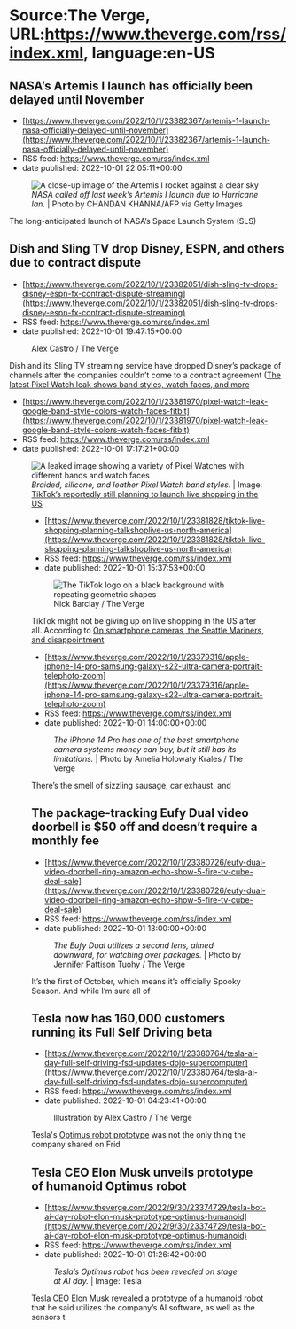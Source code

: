 # Source:The Verge, URL:https://www.theverge.com/rss/index.xml, language:en-US

## NASA’s Artemis I launch has officially been delayed until November
 - [https://www.theverge.com/2022/10/1/23382367/artemis-1-launch-nasa-officially-delayed-until-november](https://www.theverge.com/2022/10/1/23382367/artemis-1-launch-nasa-officially-delayed-until-november)
 - RSS feed: https://www.theverge.com/rss/index.xml
 - date published: 2022-10-01 22:05:11+00:00

<figure>
      <img alt="A close-up image of the Artemis I rocket against a clear sky" src="https://cdn.vox-cdn.com/thumbor/XT9NH0D7QOEQ1SGgG0ArW_8GRUA=/0x0:3900x2600/1310x873/cdn.vox-cdn.com/uploads/chorus_image/image/71441127/1242985042.0.jpg" />
        <figcaption><em>NASA called off last week’s Artemis I launch due to Hurricane Ian.</em> | Photo by CHANDAN KHANNA/AFP via Getty Images</figcaption>
    </figure>

  <p id="gMsxQp">The long-anticipated launch of NASA’s Space Launch System (SLS)

## Dish and Sling TV drop Disney, ESPN, and others due to contract dispute
 - [https://www.theverge.com/2022/10/1/23382051/dish-sling-tv-drops-disney-espn-fx-contract-dispute-streaming](https://www.theverge.com/2022/10/1/23382051/dish-sling-tv-drops-disney-espn-fx-contract-dispute-streaming)
 - RSS feed: https://www.theverge.com/rss/index.xml
 - date published: 2022-10-01 19:47:15+00:00

<figure>
      <img alt="" src="https://cdn.vox-cdn.com/thumbor/jmoHi1VNvn72sOwbqvn942fonsM=/0x0:3000x2000/1310x873/cdn.vox-cdn.com/uploads/chorus_image/image/71440732/acastro_STK052_01.0.jpg" />
        <figcaption>Alex Castro / The Verge</figcaption>
    </figure>

  <p id="ZoJJT9">Dish and its Sling TV streaming service have dropped Disney’s package of channels after the companies couldn’t come to a contract agreement (<a href="https://deadline.com/2022/10/disney-networks-bla-dish-sling-tv-es

## The latest Pixel Watch leak shows band styles, watch faces, and more
 - [https://www.theverge.com/2022/10/1/23381970/pixel-watch-leak-google-band-style-colors-watch-faces-fitbit](https://www.theverge.com/2022/10/1/23381970/pixel-watch-leak-google-band-style-colors-watch-faces-fitbit)
 - RSS feed: https://www.theverge.com/rss/index.xml
 - date published: 2022-10-01 17:17:21+00:00

<figure>
      <img alt="A leaked image showing a variety of Pixel Watches with different bands and watch faces" src="https://cdn.vox-cdn.com/thumbor/ybEUkW4jZDLXdrhTGQNnxbiYZtI=/0x20:1433x975/1310x873/cdn.vox-cdn.com/uploads/chorus_image/image/71440335/pixel_watch_leak.0.jpeg" />
        <figcaption><em>Braided, silicone, and leather Pixel Watch band styles.</em> | Image: <a class="ql-link" href="https://www.slashleaks.com/l/google-pixel-watch-marketing-material-and-new-details-leaked-ahead-of-

## TikTok’s reportedly still planning to launch live shopping in the US
 - [https://www.theverge.com/2022/10/1/23381828/tiktok-live-shopping-planning-talkshoplive-us-north-america](https://www.theverge.com/2022/10/1/23381828/tiktok-live-shopping-planning-talkshoplive-us-north-america)
 - RSS feed: https://www.theverge.com/rss/index.xml
 - date published: 2022-10-01 15:37:53+00:00

<figure>
      <img alt="The TikTok logo on a black background with repeating geometric shapes" src="https://cdn.vox-cdn.com/thumbor/8GmwawExwOoE1uT6QISR5SUNWgY=/0x0:2040x1360/1310x873/cdn.vox-cdn.com/uploads/chorus_image/image/71440045/STK051_VRG_Illo_N_Barclay_6_tiktok.0.jpg" />
        <figcaption>Nick Barclay / The Verge</figcaption>
    </figure>

  <p id="7w5TXt">TikTok might not be giving up on live shopping in the US after all. According to <a href="https://www.ft.com/content/479cd8da-c4

## On smartphone cameras, the Seattle Mariners, and disappointment
 - [https://www.theverge.com/2022/10/1/23379316/apple-iphone-14-pro-samsung-galaxy-s22-ultra-camera-portrait-telephoto-zoom](https://www.theverge.com/2022/10/1/23379316/apple-iphone-14-pro-samsung-galaxy-s22-ultra-camera-portrait-telephoto-zoom)
 - RSS feed: https://www.theverge.com/rss/index.xml
 - date published: 2022-10-01 14:00:00+00:00

<figure>
      <img alt="" src="https://cdn.vox-cdn.com/thumbor/t59wK4nejczCTXD--pYuZw0MywY=/0x0:2040x1360/1310x873/cdn.vox-cdn.com/uploads/chorus_image/image/71439719/226270_iPHONE_14_PHO_akrales_0754.0.jpg" />
        <figcaption><em>The iPhone 14 Pro has one of the best smartphone camera systems money can buy, but it still has its limitations.</em> | Photo by Amelia Holowaty Krales / The Verge</figcaption>
    </figure>

  <p id="X4Pbrs">There’s the smell of sizzling sausage, car exhaust, and

## The package-tracking Eufy Dual video doorbell is $50 off and doesn’t require a monthly fee
 - [https://www.theverge.com/2022/10/1/23380726/eufy-dual-video-doorbell-ring-amazon-echo-show-5-fire-tv-cube-deal-sale](https://www.theverge.com/2022/10/1/23380726/eufy-dual-video-doorbell-ring-amazon-echo-show-5-fire-tv-cube-deal-sale)
 - RSS feed: https://www.theverge.com/rss/index.xml
 - date published: 2022-10-01 13:00:00+00:00

<figure>
      <img alt="" src="https://cdn.vox-cdn.com/thumbor/WDekkqqhD9GrIPHm9Tdqdr9pKlA=/0x0:2040x1360/1310x873/cdn.vox-cdn.com/uploads/chorus_image/image/71439589/jtuohy_220209_5016_0013.0.jpg" />
        <figcaption><em>The Eufy Dual utilizes a second lens, aimed downward, for watching over packages.</em> | Photo by Jennifer Pattison Tuohy / The Verge</figcaption>
    </figure>

  <p id="qQrVHv">It’s the first of October, which means it’s officially Spooky Season. And while I’m sure all of

## Tesla now has 160,000 customers running its Full Self Driving beta
 - [https://www.theverge.com/2022/10/1/23380764/tesla-ai-day-full-self-driving-fsd-updates-dojo-supercomputer](https://www.theverge.com/2022/10/1/23380764/tesla-ai-day-full-self-driving-fsd-updates-dojo-supercomputer)
 - RSS feed: https://www.theverge.com/rss/index.xml
 - date published: 2022-10-01 04:23:41+00:00

<figure>
      <img alt="" src="https://cdn.vox-cdn.com/thumbor/dc28325j9F4XTjLpdVbfXZejHlE=/0x0:2040x1360/1310x873/cdn.vox-cdn.com/uploads/chorus_image/image/71438822/acastro_STK086_02.0.jpg" />
        <figcaption>Illustration by Alex Castro / The Verge</figcaption>
    </figure>

  <p id="MIQNbp">Tesla's <a href="https://www.theverge.com/2022/9/30/23374729/tesla-bot-ai-day-robot-elon-musk-prototype-optimus-humanoid">Optimus robot prototype</a> was not the only thing the company shared on Frid

## Tesla CEO Elon Musk unveils prototype of  humanoid Optimus robot
 - [https://www.theverge.com/2022/9/30/23374729/tesla-bot-ai-day-robot-elon-musk-prototype-optimus-humanoid](https://www.theverge.com/2022/9/30/23374729/tesla-bot-ai-day-robot-elon-musk-prototype-optimus-humanoid)
 - RSS feed: https://www.theverge.com/rss/index.xml
 - date published: 2022-10-01 01:26:42+00:00

<figure>
      <img alt="" src="https://cdn.vox-cdn.com/thumbor/0qMpHe5fYSfaPL8Yf77_AHyA3wc=/224x0:2657x1622/1310x873/cdn.vox-cdn.com/uploads/chorus_image/image/71438492/Screen_Shot_2022_09_30_at_9.19.33_PM.0.png" />
        <figcaption><em>Tesla’s Optimus robot has been revealed on stage at AI day.</em> | Image: Tesla</figcaption>
    </figure>

  <p id="7qIwFL">Tesla CEO Elon Musk revealed a prototype of a humanoid robot that he said utilizes the company’s AI software, as well as the sensors t

